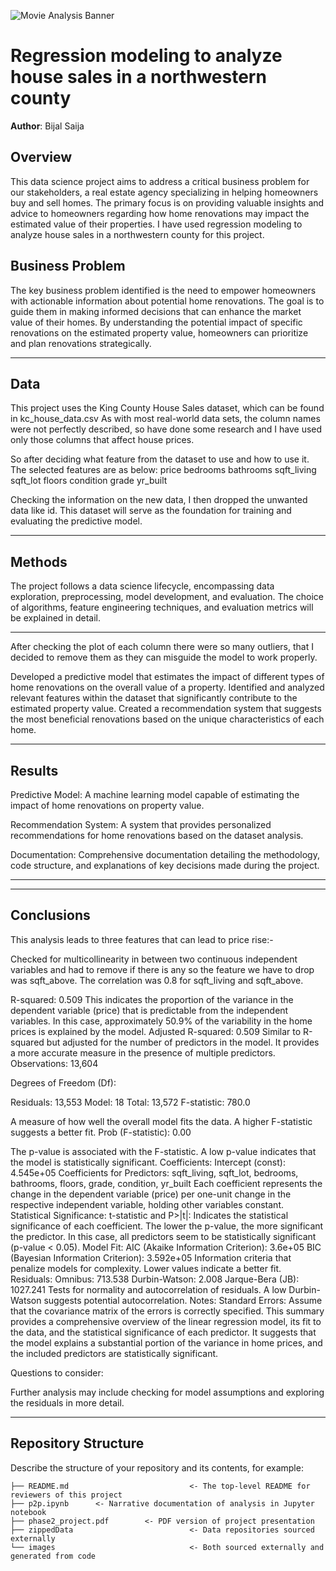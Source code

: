 ![Movie Analysis Banner](images/kc_house_analysis.png)
#  Regression modeling to analyze house sales in a northwestern county

**Author**: Bijal Saija

## Overview

This data science project aims to address a critical business problem for our stakeholders, a real estate agency specializing in helping homeowners buy and sell homes. The primary focus is on providing valuable insights and advice to homeowners regarding how home renovations may impact the estimated value of their properties. I have used regression modeling to analyze house sales in a northwestern county for this project.
## Business Problem

The key business problem identified is the need to empower homeowners with actionable information about potential home renovations. The goal is to guide them in making informed decisions that can enhance the market value of their homes. By understanding the potential impact of specific renovations on the estimated property value, homeowners can prioritize and plan renovations strategically.

***

## Data

This project uses the King County House Sales dataset, which can be found in kc_house_data.csv
As with most real-world data sets, the column names were not perfectly described, so have done some research and I have used only those columns that affect house prices. 

So after deciding what feature from the dataset to use and how to use it. The selected features are as below:
price
bedrooms
bathrooms
sqft_living
sqft_lot 
floors
condition
grade
yr_built

Checking the information on the new data, I then dropped the unwanted data like id. This dataset will serve as the foundation for training and evaluating the predictive model.
***

## Methods

The project follows a data science lifecycle, encompassing data exploration, preprocessing, model development, and evaluation. The choice of algorithms, feature engineering techniques, and evaluation metrics will be explained in detail.

***
After checking the plot of each column there were so many outliers, that I decided to remove them as they can misguide the model to work properly. 

Developed a predictive model that estimates the impact of different types of home renovations on the overall value of a property.
Identified and analyzed relevant features within the dataset that significantly contribute to the estimated property value.
Created a recommendation system that suggests the most beneficial renovations based on the unique characteristics of each home.
***

## Results

Predictive Model: A machine learning model capable of estimating the impact of home renovations on property value.

Recommendation System: A system that provides personalized recommendations for home renovations based on the dataset analysis.

Documentation: Comprehensive documentation detailing the methodology, code structure, and explanations of key decisions made during the project.


***

***



## Conclusions

This analysis leads to three features that can lead to price rise:-

Checked for multicollinearity in between two continuous independent variables and had to remove if there is any so the feature we have to drop was sqft_above. The correlation was 0.8 for sqft_living and sqft_above.

R-squared: 0.509
This indicates the proportion of the variance in the dependent variable (price) that is predictable from the independent variables. In this case, approximately 50.9% of the variability in the home prices is explained by the model.
Adjusted R-squared: 0.509
Similar to R-squared but adjusted for the number of predictors in the model. It provides a more accurate measure in the presence of multiple predictors.
Observations: 13,604

Degrees of Freedom (Df):

Residuals: 13,553
Model: 18
Total: 13,572
F-statistic: 780.0

A measure of how well the overall model fits the data. A higher F-statistic suggests a better fit.
Prob (F-statistic): 0.00

The p-value is associated with the F-statistic. A low p-value indicates that the model is statistically significant.
Coefficients:
Intercept (const): 4.545e+05
Coefficients for Predictors:
sqft_living, sqft_lot, bedrooms, bathrooms, floors, grade, condition, yr_built
Each coefficient represents the change in the dependent variable (price) per one-unit change in the respective independent variable, holding other variables constant.
Statistical Significance:
t-statistic and P>|t|:
Indicates the statistical significance of each coefficient. The lower the p-value, the more significant the predictor. In this case, all predictors seem to be statistically significant (p-value < 0.05).
Model Fit:
AIC (Akaike Information Criterion): 3.6e+05
BIC (Bayesian Information Criterion): 3.592e+05
Information criteria that penalize models for complexity. Lower values indicate a better fit.
Residuals:
Omnibus: 713.538
Durbin-Watson: 2.008
Jarque-Bera (JB): 1027.241
Tests for normality and autocorrelation of residuals. A low Durbin-Watson suggests potential autocorrelation.
Notes:
Standard Errors: Assume that the covariance matrix of the errors is correctly specified.
This summary provides a comprehensive overview of the linear regression model, its fit to the data, and the statistical significance of each predictor. It suggests that the model explains a substantial portion of the variance in home prices, and the included predictors are statistically significant.

Questions to consider:

Further analysis may include checking for model assumptions and exploring the residuals in more detail.
***





## Repository Structure

Describe the structure of your repository and its contents, for example:

```
├── README.md                           <- The top-level README for reviewers of this project
├── p2p.ipynb      <- Narrative documentation of analysis in Jupyter notebook
├── phase2_project.pdf        <- PDF version of project presentation
├── zippedData                          <- Data repositories sourced externally
└── images                              <- Both sourced externally and generated from code
```
